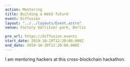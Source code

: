 ```yaml
---
action: Mentoring
title: Building a Web3 future
event: Diffusion
layout: "../../layouts/Event.astro"
venue: Factory Görlitzer park, Berlin

pre_url: https://diffusion.events
start_date: 2019-10-19T12:20:00.000Z
end_date: 2019-10-20T12:20:00.000Z
---
```


I am mentoring hackers at this cross-blockchain hackathon.
